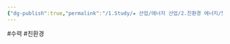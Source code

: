 ```yaml
---
{"dg-publish":true,"permalink":"/1.Study/★ 산업/에너지 산업/2.친환경 에너지/5.수력/수력/","created":"2024-11-20T21:02:28.513+09:00","updated":"2025-06-25T13:58:24.303+09:00"}
---
```


#수력 #친환경 